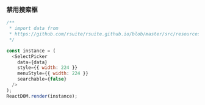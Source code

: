 ### 禁用搜索框

<!--start-code-->

```js
/**
 * import data from
 * https://github.com/rsuite/rsuite.github.io/blob/master/src/resources/data/users.js
 */

const instance = (
  <SelectPicker
    data={data}
    style={{ width: 224 }}
    menuStyle={{ width: 224 }}
    searchable={false}
  />
);
ReactDOM.render(instance);
```

<!--end-code-->
